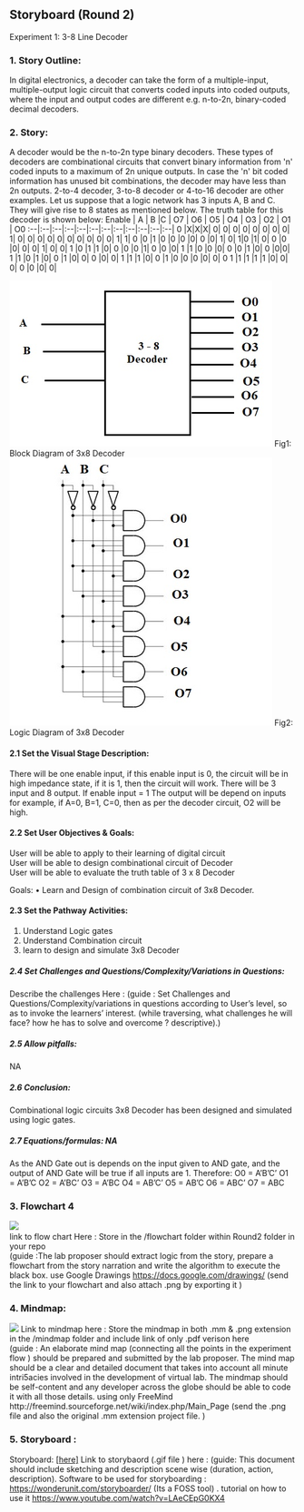 ## Storyboard (Round 2)


Experiment 1: 3-8 Line Decoder

### 1. Story Outline:

In digital electronics, a decoder can take the form of a multiple-input, multiple-output logic circuit that converts coded inputs into coded outputs, where the input and output codes are different e.g. n-to-2n, binary-coded decimal decoders. 

### 2. Story:

A decoder would be the n-to-2n type binary decoders. These types of decoders are combinational circuits that convert binary information from 'n' coded inputs to a maximum of 2n unique outputs. In case the 'n' bit coded information has unused bit combinations, the decoder may have less than 2n outputs. 2-to-4 decoder, 3-to-8 decoder or 4-to-16 decoder are other examples.
Let us suppose that a logic network has 3 inputs A, B and C. They will give rise to 8 states as mentioned below. The truth table for this decoder is shown below:
Enable | A | B |C | O7 | O6 | O5 | O4 | O3 | O2 | O1 | O0
:--|:--|:--|:--|:--|:--|:--|:--|:--|:--|:--|:--| 
0	|X|X|X|	0|	0|	0|	0|	0|	0|	0|	0|
1|	0|	0|	0|	0| 0|	0|	0|	0|	0|	0|	1|
1|	0	|0	|1	|0	|0	|0	|0|	0	|0|	1|	0|
1|0	|1|	0|	0	|0	|0|	0|	0|	1|	0|	0|
1	|0	|1	|1	|0|	0	|0	|0	|1|	0	|0	|0|
1	|1	|0	|0	|0|	0	|0	|1	|0|	0	|0|0|
1	|1	|0	|1	|0|	0	|1	|0|	0|	0	|0|	0|
1	|1	|1	|0|	0	|1	|0	|0	|0	|0|	0|	0
1	|1	|1	|1	|1	|0|	0|	0|	0	|0	|0|	0|

<img src="https://github.com/avdheshgupta-ims/eb4_DS_DeadHeads_3-8LineDecoder/blob/master/storyboard/images/Decoder.jpg">
Fig1: Block Diagram of 3x8 Decoder
<img src="https://github.com/avdheshgupta-ims/eb4_DS_DeadHeads_3-8LineDecoder/blob/master/storyboard/images/FULL%20DECODER.jpg">
Fig2: Logic Diagram of 3x8 Decoder


#### 2.1 Set the Visual Stage Description:
There will be one enable input, if this enable input is 0, the circuit will be in high impedance state, if it is 1, then the circuit will work. There will be 3 input and 8 output. 
If enable input = 1
The output will be depend on inputs for example, if A=0, B=1, C=0, then as per the decoder circuit, O2 will be high.

#### 2.2 Set User Objectives & Goals:
User will be able to apply to their learning of digital circuit<br>
User will be able to design combinational circuit of Decoder<br>
User will be able to evaluate the truth table of 3 x 8 Decoder<br>

Goals: 
•	Learn and Design of combination circuit of 3x8 Decoder.


#### 2.3 Set the Pathway Activities:

1. Understand Logic gates
2. Understand Combination circuit
3. learn to design and simulate 3x8 Decoder


##### 2.4 Set Challenges and Questions/Complexity/Variations in Questions:

Describe the challenges Here : (guide : Set Challenges and Questions/Complexity/variations in questions according to User’s level, so as to invoke the learners’ interest.  (while traversing, what challenges he will face? how he has to solve and overcome ? descriptive).)

##### 2.5 Allow pitfalls:
NA

##### 2.6 Conclusion:
Combinational logic circuits 3x8 Decoder has been designed and simulated using logic gates.

##### 2.7 Equations/formulas: NA
As the AND Gate out is depends on the input given to AND gate, and the output of AND Gate will be true if all inputs are 1. Therefore:
O0 = A’B’C’
O1 = A’B’C
O2 = A’BC’
O3 = A’BC
O4 = AB’C’
O5 = AB’C
O6 = ABC’
O7 = ABC


### 3. Flowchart 4
<img src="flowchart/flowchart.png"/><br>
link to flow chart Here : Store in the  /flowchart folder within Round2 folder in your repo
<br>
(guide :The lab proposer should extract logic from the story, prepare a flowchart from the story narration and write the algorithm to execute the black box.  use Google Drawings https://docs.google.com/drawings/ (send the link to your flowchart and also attach .png by exporting it )

### 4. Mindmap:
<img src="mindmap/mindmap.png"/>
 Link to mindmap here : Store the mindmap in both .mm & .png extension in the  /mindmap folder and include link of only .pdf verison here
 <br>
 (guide : An elaborate mind map (connecting all the points in the experiment flow ) should be prepared and submitted by the lab proposer. The mind map should be a clear and detailed document that takes into account all minute intri5acies involved in the development of virtual lab. The mindmap should be self-content and any developer across the globe should be able to code it with all those details. using only FreeMind http://freemind.sourceforge.net/wiki/index.php/Main_Page (send the .png file and also the original .mm extension project file. )

### 5. Storyboard :
Storyboard: <a href="Storyboard/carwiper.gif"> [here]</a>
Link to storybaord (.gif file ) here :
(guide: This document should include sketching and description scene wise (duration, action, description). Software to be used for storyboarding : https://wonderunit.com/storyboarder/ (Its a FOSS tool) . tutorial on how to use it https://www.youtube.com/watch?v=LAeCEpG0KX4
